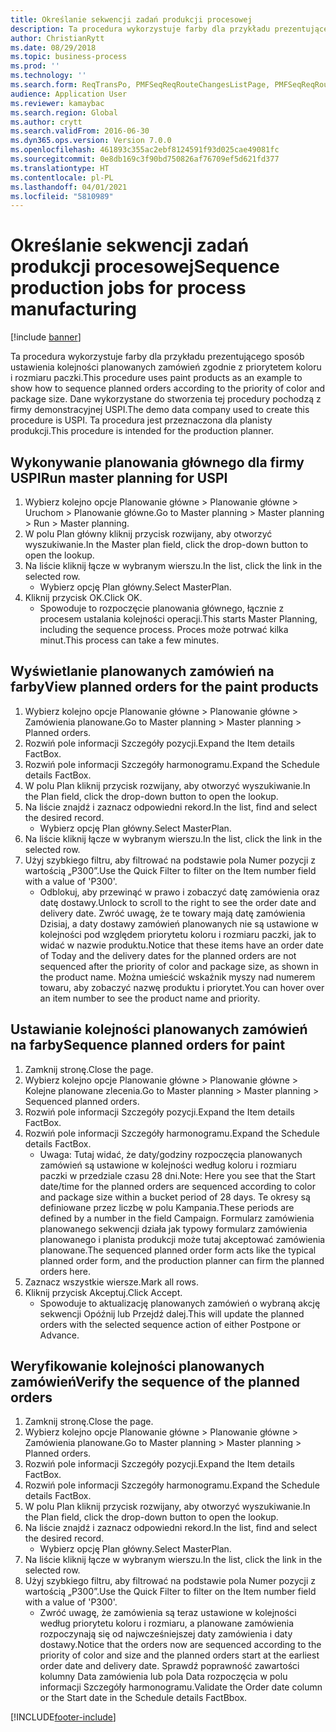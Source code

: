 ```yaml
---
title: Określanie sekwencji zadań produkcji procesowej
description: Ta procedura wykorzystuje farby dla przykładu prezentującego sposób ustawienia kolejności planowanych zamówień zgodnie z priorytetem koloru i rozmiaru paczki.
author: ChristianRytt
ms.date: 08/29/2018
ms.topic: business-process
ms.prod: ''
ms.technology: ''
ms.search.form: ReqTransPo, PMFSeqReqRouteChangesListPage, PMFSeqReqRoute, PMFSeqReqRouteChanges, PMFSeqReqSchedDetailsFactBox, PMFSequenceGroup, PMFSequenceItemTable, PMFSequenceTable, PmfSeqWrkCtrCapRes
audience: Application User
ms.reviewer: kamaybac
ms.search.region: Global
ms.author: crytt
ms.search.validFrom: 2016-06-30
ms.dyn365.ops.version: Version 7.0.0
ms.openlocfilehash: 461893c355ac2ebf8124591f93d025cae49081fc
ms.sourcegitcommit: 0e8db169c3f90bd750826af76709ef5d621fd377
ms.translationtype: HT
ms.contentlocale: pl-PL
ms.lasthandoff: 04/01/2021
ms.locfileid: "5810989"
---
```

# <a name="sequence-production-jobs-for-process-manufacturing"></a><span data-ttu-id="0fe55-103">Określanie sekwencji zadań produkcji procesowej</span><span class="sxs-lookup"><span data-stu-id="0fe55-103">Sequence production jobs for process manufacturing</span></span>

[!include [banner](../../includes/banner.md)]

<span data-ttu-id="0fe55-104">Ta procedura wykorzystuje farby dla przykładu prezentującego sposób ustawienia kolejności planowanych zamówień zgodnie z priorytetem koloru i rozmiaru paczki.</span><span class="sxs-lookup"><span data-stu-id="0fe55-104">This procedure uses paint products as an example to show how to sequence planned orders according to the priority of color and package size.</span></span> <span data-ttu-id="0fe55-105">Dane wykorzystane do stworzenia tej procedury pochodzą z firmy demonstracyjnej USPI.</span><span class="sxs-lookup"><span data-stu-id="0fe55-105">The demo data company used to create this procedure is USPI.</span></span> <span data-ttu-id="0fe55-106">Ta procedura jest przeznaczona dla planisty produkcji.</span><span class="sxs-lookup"><span data-stu-id="0fe55-106">This procedure is intended for the production planner.</span></span>


## <a name="run-master-planning-for-uspi"></a><span data-ttu-id="0fe55-107">Wykonywanie planowania głównego dla firmy USPI</span><span class="sxs-lookup"><span data-stu-id="0fe55-107">Run master planning for USPI</span></span>
1. <span data-ttu-id="0fe55-108">Wybierz kolejno opcje Planowanie główne > Planowanie główne > Uruchom > Planowanie główne.</span><span class="sxs-lookup"><span data-stu-id="0fe55-108">Go to Master planning > Master planning > Run > Master planning.</span></span>
2. <span data-ttu-id="0fe55-109">W polu Plan główny kliknij przycisk rozwijany, aby otworzyć wyszukiwanie.</span><span class="sxs-lookup"><span data-stu-id="0fe55-109">In the Master plan field, click the drop-down button to open the lookup.</span></span>
3. <span data-ttu-id="0fe55-110">Na liście kliknij łącze w wybranym wierszu.</span><span class="sxs-lookup"><span data-stu-id="0fe55-110">In the list, click the link in the selected row.</span></span>
    * <span data-ttu-id="0fe55-111">Wybierz opcję Plan główny.</span><span class="sxs-lookup"><span data-stu-id="0fe55-111">Select MasterPlan.</span></span>  
4. <span data-ttu-id="0fe55-112">Kliknij przycisk OK.</span><span class="sxs-lookup"><span data-stu-id="0fe55-112">Click OK.</span></span>
    * <span data-ttu-id="0fe55-113">Spowoduje to rozpoczęcie planowania głównego, łącznie z procesem ustalania kolejności operacji.</span><span class="sxs-lookup"><span data-stu-id="0fe55-113">This starts Master Planning, including the sequence process.</span></span> <span data-ttu-id="0fe55-114">Proces może potrwać kilka minut.</span><span class="sxs-lookup"><span data-stu-id="0fe55-114">This process can take a few minutes.</span></span>  

## <a name="view-planned-orders-for-the-paint-products"></a><span data-ttu-id="0fe55-115">Wyświetlanie planowanych zamówień na farby</span><span class="sxs-lookup"><span data-stu-id="0fe55-115">View planned orders for the paint products</span></span>
1. <span data-ttu-id="0fe55-116">Wybierz kolejno opcje Planowanie główne > Planowanie główne > Zamówienia planowane.</span><span class="sxs-lookup"><span data-stu-id="0fe55-116">Go to Master planning > Master planning > Planned orders.</span></span>
2. <span data-ttu-id="0fe55-117">Rozwiń pole informacji Szczegóły pozycji.</span><span class="sxs-lookup"><span data-stu-id="0fe55-117">Expand the Item details FactBox.</span></span>
3. <span data-ttu-id="0fe55-118">Rozwiń pole informacji Szczegóły harmonogramu.</span><span class="sxs-lookup"><span data-stu-id="0fe55-118">Expand the Schedule details FactBox.</span></span>
4. <span data-ttu-id="0fe55-119">W polu Plan kliknij przycisk rozwijany, aby otworzyć wyszukiwanie.</span><span class="sxs-lookup"><span data-stu-id="0fe55-119">In the Plan field, click the drop-down button to open the lookup.</span></span>
5. <span data-ttu-id="0fe55-120">Na liście znajdź i zaznacz odpowiedni rekord.</span><span class="sxs-lookup"><span data-stu-id="0fe55-120">In the list, find and select the desired record.</span></span>
    * <span data-ttu-id="0fe55-121">Wybierz opcję Plan główny.</span><span class="sxs-lookup"><span data-stu-id="0fe55-121">Select MasterPlan.</span></span>  
6. <span data-ttu-id="0fe55-122">Na liście kliknij łącze w wybranym wierszu.</span><span class="sxs-lookup"><span data-stu-id="0fe55-122">In the list, click the link in the selected row.</span></span>
7. <span data-ttu-id="0fe55-123">Użyj szybkiego filtru, aby filtrować na podstawie pola Numer pozycji z wartością „P300”.</span><span class="sxs-lookup"><span data-stu-id="0fe55-123">Use the Quick Filter to filter on the Item number field with a value of 'P300'.</span></span>
    * <span data-ttu-id="0fe55-124">Odblokuj, aby przewinąć w prawo i zobaczyć datę zamówienia oraz datę dostawy.</span><span class="sxs-lookup"><span data-stu-id="0fe55-124">Unlock to scroll to the right to see the order date and delivery date.</span></span> <span data-ttu-id="0fe55-125">Zwróć uwagę, że te towary mają datę zamówienia Dzisiaj, a daty dostawy zamówień planowanych nie są ustawione w kolejności pod względem priorytetu koloru i rozmiaru paczki, jak to widać w nazwie produktu.</span><span class="sxs-lookup"><span data-stu-id="0fe55-125">Notice that these items have an order date of Today and the delivery dates for the planned orders are not sequenced after the priority of color and package size, as shown in the product name.</span></span> <span data-ttu-id="0fe55-126">Można umieścić wskaźnik myszy nad numerem towaru, aby zobaczyć nazwę produktu i priorytet.</span><span class="sxs-lookup"><span data-stu-id="0fe55-126">You can hover over an item number to see the product name and priority.</span></span>  

## <a name="sequence-planned-orders-for-paint"></a><span data-ttu-id="0fe55-127">Ustawianie kolejności planowanych zamówień na farby</span><span class="sxs-lookup"><span data-stu-id="0fe55-127">Sequence planned orders for paint</span></span>
1. <span data-ttu-id="0fe55-128">Zamknij stronę.</span><span class="sxs-lookup"><span data-stu-id="0fe55-128">Close the page.</span></span>
2. <span data-ttu-id="0fe55-129">Wybierz kolejno opcje Planowanie główne > Planowanie główne > Kolejne planowane zlecenia.</span><span class="sxs-lookup"><span data-stu-id="0fe55-129">Go to Master planning > Master planning > Sequenced planned orders.</span></span>
3. <span data-ttu-id="0fe55-130">Rozwiń pole informacji Szczegóły pozycji.</span><span class="sxs-lookup"><span data-stu-id="0fe55-130">Expand the Item details FactBox.</span></span>
4. <span data-ttu-id="0fe55-131">Rozwiń pole informacji Szczegóły harmonogramu.</span><span class="sxs-lookup"><span data-stu-id="0fe55-131">Expand the Schedule details FactBox.</span></span>
    * <span data-ttu-id="0fe55-132">Uwaga: Tutaj widać, że daty/godziny rozpoczęcia planowanych zamówień są ustawione w kolejności według koloru i rozmiaru paczki w przedziale czasu 28 dni.</span><span class="sxs-lookup"><span data-stu-id="0fe55-132">Note: Here you see that the Start date/time for the planned orders are sequenced according to color and package size within a bucket period of 28 days.</span></span> <span data-ttu-id="0fe55-133">Te okresy są definiowane przez liczbę w polu Kampania.</span><span class="sxs-lookup"><span data-stu-id="0fe55-133">These periods are defined by a number in the field Campaign.</span></span> <span data-ttu-id="0fe55-134">Formularz zamówienia planowanego sekwencji działa jak typowy formularz zamówienia planowanego i planista produkcji może tutaj akceptować zamówienia planowane.</span><span class="sxs-lookup"><span data-stu-id="0fe55-134">The sequenced planned order form acts like the typical planned order form, and the production planner can firm the planned orders here.</span></span>  
5. <span data-ttu-id="0fe55-135">Zaznacz wszystkie wiersze.</span><span class="sxs-lookup"><span data-stu-id="0fe55-135">Mark all rows.</span></span>
6. <span data-ttu-id="0fe55-136">Kliknij przycisk Akceptuj.</span><span class="sxs-lookup"><span data-stu-id="0fe55-136">Click Accept.</span></span>
    * <span data-ttu-id="0fe55-137">Spowoduje to aktualizację planowanych zamówień o wybraną akcję sekwencji Opóźnij lub Przejdź dalej.</span><span class="sxs-lookup"><span data-stu-id="0fe55-137">This will update the planned orders with the selected sequence action of either Postpone or Advance.</span></span>  

## <a name="verify-the-sequence-of-the-planned-orders"></a><span data-ttu-id="0fe55-138">Weryfikowanie kolejności planowanych zamówień</span><span class="sxs-lookup"><span data-stu-id="0fe55-138">Verify the sequence of the planned orders</span></span>
1. <span data-ttu-id="0fe55-139">Zamknij stronę.</span><span class="sxs-lookup"><span data-stu-id="0fe55-139">Close the page.</span></span>
2. <span data-ttu-id="0fe55-140">Wybierz kolejno opcje Planowanie główne > Planowanie główne > Zamówienia planowane.</span><span class="sxs-lookup"><span data-stu-id="0fe55-140">Go to Master planning > Master planning > Planned orders.</span></span>
3. <span data-ttu-id="0fe55-141">Rozwiń pole informacji Szczegóły pozycji.</span><span class="sxs-lookup"><span data-stu-id="0fe55-141">Expand the Item details FactBox.</span></span>
4. <span data-ttu-id="0fe55-142">Rozwiń pole informacji Szczegóły harmonogramu.</span><span class="sxs-lookup"><span data-stu-id="0fe55-142">Expand the Schedule details FactBox.</span></span>
5. <span data-ttu-id="0fe55-143">W polu Plan kliknij przycisk rozwijany, aby otworzyć wyszukiwanie.</span><span class="sxs-lookup"><span data-stu-id="0fe55-143">In the Plan field, click the drop-down button to open the lookup.</span></span>
6. <span data-ttu-id="0fe55-144">Na liście znajdź i zaznacz odpowiedni rekord.</span><span class="sxs-lookup"><span data-stu-id="0fe55-144">In the list, find and select the desired record.</span></span>
    * <span data-ttu-id="0fe55-145">Wybierz opcję Plan główny.</span><span class="sxs-lookup"><span data-stu-id="0fe55-145">Select MasterPlan.</span></span>  
7. <span data-ttu-id="0fe55-146">Na liście kliknij łącze w wybranym wierszu.</span><span class="sxs-lookup"><span data-stu-id="0fe55-146">In the list, click the link in the selected row.</span></span>
8. <span data-ttu-id="0fe55-147">Użyj szybkiego filtru, aby filtrować na podstawie pola Numer pozycji z wartością „P300”.</span><span class="sxs-lookup"><span data-stu-id="0fe55-147">Use the Quick Filter to filter on the Item number field with a value of 'P300'.</span></span>
    * <span data-ttu-id="0fe55-148">Zwróć uwagę, że zamówienia są teraz ustawione w kolejności według priorytetu koloru i rozmiaru, a planowane zamówienia rozpoczynają się od najwcześniejszej daty zamówienia i daty dostawy.</span><span class="sxs-lookup"><span data-stu-id="0fe55-148">Notice that the orders now are sequenced according to the priority of color and size and the planned orders start at the earliest order date and delivery date.</span></span> <span data-ttu-id="0fe55-149">Sprawdź poprawność zawartości kolumny Data zamówienia lub pola Data rozpoczęcia w polu informacji Szczegóły harmonogramu.</span><span class="sxs-lookup"><span data-stu-id="0fe55-149">Validate the Order date column or the Start date in the Schedule details FactBbox.</span></span>  



[!INCLUDE[footer-include](../../../includes/footer-banner.md)]